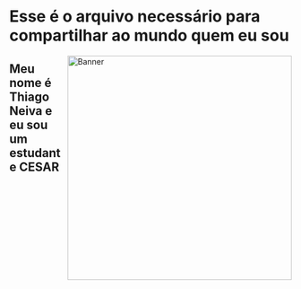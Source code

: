 # Esse é o arquivo necessário para compartilhar ao mundo quem eu sou
<img align="right" alt="Banner" width="400" src="https://ibb.co/PG17Qhc3">

## Meu nome é **Thiago Neiva** e eu sou um estudante CESAR

<!--
**neivals/neivals** is a ✨ _special_ ✨ repository because its `README.md` (this file) appears on your GitHub profile.

Here are some ideas to get you started:

- 🔭 I’m currently working on ...
- 🌱 I’m currently learning ...
- 👯 I’m looking to collaborate on ...
- 🤔 I’m looking for help with ...
- 💬 Ask me about ...
- 📫 How to reach me: ...
- 😄 Pronouns: ...
- ⚡ Fun fact: ...
-->
